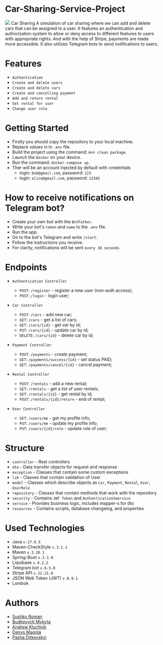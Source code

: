 # Car-Sharing-Service-Project
<img src="https://cdn.dribbble.com/users/508588/screenshots/14845034/media/18078f287ce75878d1858ab43d7607e2.jpg?compress=1&resize=400x300">
Car Sharing
A simulation of car sharing where we can add and delete cars that can be assigned to a user. It features an authentication and authorization system to allow or deny access to different features to users with appropriate rights.  And with the help of Stripe, payments are made more accessible. It also utilizes Telegram bots to send notifications to users.

# Features

* `Authentication`
* `Create and delete users`
* `Create and delete cars`
* `Create and cancelling payment`
* `Add and return rental`
* `Set rental for user`
* `Change user role`

# Getting Started

* Firstly you should copy the repository to your local machine.
* Replace values in in `.env` file.
* Build the project using the command: `mvn clean package`.
* Launch the `Docker` on your device. 
* Run the command: `docker-compose up`.
* Ther will be an account injected by default with credentials
  - login: `bob@gmail.com`, password: `123`
  - login: `alice@gmail.com`, password: `12345`
 
# How to receive notifications on Telegram bot? 
* Create your own bot with the `BotFather`.
* Write your bot's `token` and `name` to the `.env` file.
* Run the app.
* Go to the bot's Telegram and write `/start`.
* Follow the instructions you receive.
* For clarity, notifications will be sent `every 10 seconds`.

# Endpoints

* `Authentication Controller`
  - `POST`: `/register` - register a new user (non-auth access);
  - `POST`: `/login` - login user;

* `Car Controller`
  - `POST`: `/cars` - add new car;
  - `GET`: `/cars` - get a list of cars;
  - `GET`: `/cars/{id}` - get var by id;
  - `PUT`: `/cars/{id}` - update car by id;
  - `DELETE`: `/cars/{id}` - delete car by id;

* `Payment Controller`
  - `POST`: `/payments` - create payment;
  - `GET`: `/payments/success/{id}` - set status PAID;
  - `GET`: `/payments/cancel/{id}` - cancel payment;

* `Rental Controller`
  - `POST`: `/rentals` - add a new rental;
  - `GET`: `/rentals` - get a list of user rentals;
  - `GET`: `/rentals/{id}` - get rental by id;
  - `POST`: `/rentals/{id}/return` - end of rental;

* `User Controller`
  - `GET`: `/users/me` - get my profile info;</li>
  - `PUT`: `/users/me` - update my profile info;</li>
  - `PUT`: `/users/{id}/role` - update role of user;</li>


# Structure

* `controller` - Rest controllers
* `dto` - Data transfer objects for request and response
* `exception` - Classes that contain some custom exceptions
* `lib` - Classes that contain validation of User
* `model` - Classes which describe objects as `Car`, `Payment`, `Rental`, `User`, `UserRole`
* `repository` - Classes that contain methods that work with the repository
* `security` - Contains `JWT Token` and `AuthenticationSeervice`
* `service` - Provides business logic, includes mapper-s for dto
* `resources` - Contains scripts, database changelog, and properties

# Used Technologies

* Java `v.17.0.5`
* Maven-CheckStyle `v.3.1.1`
* Maven `v.3.10.1`
* Spring-Boot `v.3.1.0`
* Liquibase `v.4.2.2`
* Telegram bot `v.6.5.0`
* Stripe API `v.22.21.0`
* JSON Web Token (JWT) `v.0.9.1`
* Lombok

# Authors
* [Sushko Roman](https://github.com/PlagueEbola)
* [Budkevych Mykyta](https://github.com/De1eF)
* [Andrew Kluchnik](https://github.com/AndrewkeY-hub)
* [Denys Magola](https://github.com/denys-mg)
* [Pasha Ditkovskyi](https://github.com/Deschna)
